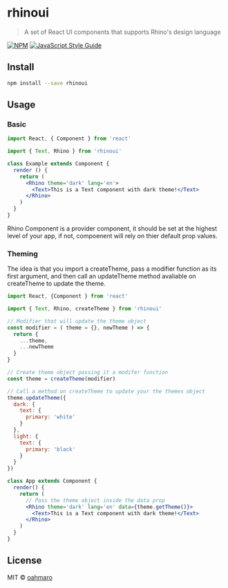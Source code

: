 # rhinoui

> A set of React UI components that supports Rhino&#x27;s design language

[![NPM](https://img.shields.io/npm/v/rhinoui.svg)](https://www.npmjs.com/package/rhinoui) [![JavaScript Style Guide](https://img.shields.io/badge/code_style-standard-brightgreen.svg)](https://standardjs.com)

## Install

```bash
npm install --save rhinoui
```

## Usage

### Basic 
```jsx
import React, { Component } from 'react'

import { Text, Rhino } from 'rhinoui'

class Example extends Component {
  render () {
    return (
      <Rhino theme='dark' lang='en'>
        <Text>This is a Text component with dark theme!</Text>
      </Rhino>
    )
  }
}
```
Rhino Component is a provider component, it should be set at the highest level of your app, if not, compoenent will rely on thier default prop values.

### Theming
The idea is that you import a createTheme, pass a modifier function as its first argument, and then call an updateTheme method avaliable on createTheme to update the theme.

```jsx
import React, {Component } from 'react'

import { Text, Rhino, createTheme } from 'rhinoui'

// Modifier that will update the theme object
const modifier = ( theme = {}, newTheme ) => {
  return {
    ...theme,
    ...newTheme
  }
}

// Create theme object passing it a modifer function
const theme = createTheme(modifier)

// Call a method on createTheme to update your the themes object
theme.updateTheme({
  dark: {
    text: {
      primary: 'white'
    }
  },
  light: {
    text: {
      primary: 'black'
    }
  }
})

class App extends Component {
  render() {
    return (
      // Pass the theme object inside the data prop
      <Rhino theme='dark' lang='en' data={theme.getTheme()}>
        <Text>This is a Text component with dark theme!</Text>
      </Rhino>
    )
  }
} 
```

## License

MIT © [oahmaro](https://github.com/oahmaro)
